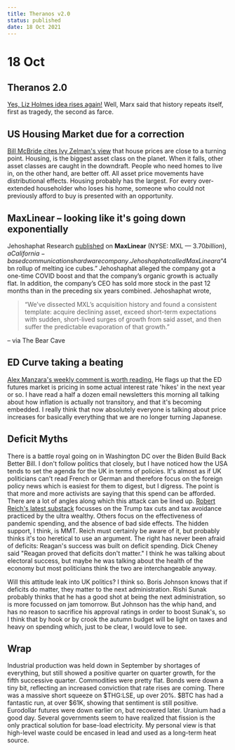 ```yaml
---
title: Theranos v2.0
status: published
date: 18 Oct 2021
---
```


# 18 Oct

## Theranos 2.0

[Yes, Liz Holmes idea rises again!](https://elmerspud.substack.com/p/theranos-20-either-the-next-tesla?r=nmbt&utm_campaign=post&utm_medium=web&utm_source=)
Well, Marx said that history repeats itself, first as tragedy, the second as farce.


## US Housing Market due for a correction

[Bill McBride cites Ivy Zelman's view](https://calculatedrisk.substack.com/p/will-4-mortgage-rates-halt-the-housing?r=nmbt&utm_campaign=post&utm_medium=email&utm_source=) that house prices are close to a turning point.
Housing, is the biggest asset class on the planet. 
When it falls, other asset classes are caught in the downdraft.
People who need homes to live in, on the other hand, are better off.
All asset price movements have distributional effects. 
Housing probably has the largest. 
For every over-extended householder who loses his home, someone who could not previously afford to buy is presented with an opportunity.

## MaxLinear – looking like it's going down exponentially

Jehoshaphat Research [published](https://email.mg2.substack.com/c/eJwlUM1uhCAQfprlaBhA1AOHXnrosS9gEGZXUkUj427t03dcEzLABzPfT_CEj2U73LoUEmfp6VjRZXyVCYlwE3vBrU_RAUglVS2iMxHauhWp9PcNcfZpcrTtKNZ9mFLwlJZ8NijbqlaMLvpQ69g0UYWAaojaDl30nfJ1a6028qL1e0yYA7olT8d7sJjcSLSWm_64qU9e9EqnoiosM9--cFzK6NfR03cJIyOFPO2FD2BM00mwFjow0ILVtUiO1bMHaMBorpWqoFNSwl3z10Y3Uldd_ht-FaibkfNDVWUfeGT4OQnF5grhE_mJkeLnN8iOe97nPSc6esx-mDBeYdAV6Tue_oEZN4469p4cyzGmBamhs_VlntMyihUo2whmjQt3ZUcjDui34J_4D8wci0s) on **MaxLinear** (NYSE: MXL — $3.70 billion), a California-based communications hardware company. Jehoshaphat called MaxLinear a “$4bn rollup of melting ice cubes.” Jehoshaphat alleged the company got a one-time COVID boost and that the company’s organic growth is actually flat. In addition, the company’s CEO has sold more stock in the past 12 months than in the preceding six years combined. Jehoshaphat wrote,

> “We’ve dissected MXL’s acquisition history and found a consistent template: acquire declining asset, exceed short-term expectations with sudden, short-lived surges of growth from said asset, and then suffer the predictable evaporation of that growth.”

– via The Bear Cave

## ED Curve taking a beating

[Alex Manzara's weekly comment is worth reading.](https://www.chartpoint.com/in-to-the-fall/) He flags up that the ED futures market is pricing in some actual interest rate 'hikes' in the next year or so.
I have read a half a dozen email newsletters this morning all talking about how inflation is actually not transitory, and that it's becoming embedded. 
I really think that now absolutely everyone is talking about price increases for basically everything that we are no longer turning Japanese.

## Deficit Myths

There is a battle royal going on in Washington DC over the Biden Build Back Better Bill. 
I don't follow politics that closely, but I have noticed how the USA tends to set the agenda for the UK in terms of policies.
It's almost as if UK politicians can't read French or German and therefore focus on the foreign policy news which is easiest for them to digest,
but I digress. The point is that more and more activists are saying that this spend can be afforded.
There are a lot of angles along which this attack can be lined up. [Robert Reich's latest substack](https://robertreich.substack.com/p/the-we-cant-afford-it-bullsht?r=nmbt&utm_campaign=post&utm_medium=email&utm_source=) focusses on the Trump tax cuts and tax avoidance practiced by the ultra wealthy.
Others focus on the effectiveness of pandemic spending, and the absence of bad side effects.
The hidden support, I think, is MMT. Reich must certainly be aware of it, but probably thinks it's too heretical to use an argument.
The right has never been afraid of deficits: Reagan's success was built on deficit spending. Dick Cheney said "Reagan proved that deficits don't matter." I think he was talking about electoral success, but maybe he was talking about the health of the economy but most politicians think the two are interchangeable anyway.

Will this attitude leak into UK politics? I think so. Boris Johnson knows that if deficits do matter, they matter to the next administration. Rishi Sunak probably thinks that he has a good shot at being the next administration, so is more focussed on jam tomorrow. But Johnson has the whip hand, and has no reason to sacrifice his approval ratings in order to boost Sunak's, so I think that by hook or by crook the autumn budget will be light on taxes and heavy on spending which, just to be clear, I would love to see.

## Wrap

Industrial production was held down in September by shortages of everything, but still showed a positive quarter on quarter growth, for the fifth successive quarter.
Commodities were pretty flat.
Bonds were down a tiny bit, reflecting an increased conviction that rate rises are coming.
There was a massive short squeeze on $THG:LSE, up over 20%. 
$BTC has had a fantastic run, at over $61K, showing that sentiment is still positive.
Eurodollar futures were down earlier on, but recovered later.
Uranium had a good day. Several governments seem to have realized that fission is the only practical solution for base-load electricity.
My personal view is that high-level waste could be encased in lead and used as a long-term heat source.

